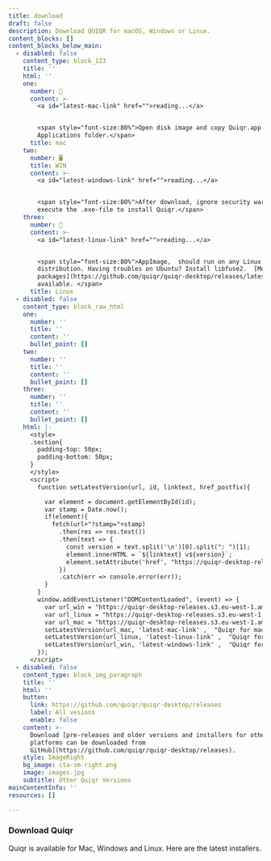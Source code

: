 ```yaml
---
title: download
draft: false
description: Download QUIQR for macOS, Windows or Linux.
content_blocks: []
content_blocks_below_main:
  - disabled: false
    content_type: block_123
    title: ''
    html: ''
    one:
      number: 🍏
      content: >-
        <a id="latest-mac-link" href="">reading...</a>


        <span style="font-size:80%">Open disk image and copy Quiqr.app to your
        Applications folder.</span>
      title: mac
    two:
      number: 🖥
      title: WIN
      content: >-
        <a id="latest-windows-link" href="">reading...</a>


        <span style="font-size:80%">After download, ignore security warning and
        execute the .exe-file to install Quiqr.</span>
    three:
      number: 🐧
      content: >-
        <a id="latest-linux-link" href="">reading...</a>


        <span style="font-size:80%">AppImage,  should run on any Linux
        distribution. Having troubles on Ubuntu? Install libfuse2.  [More Linux
        packages](https://github.com/quiqr/quiqr-desktop/releases/latest) are
        available. </span>
      title: Linux
  - disabled: false
    content_type: block_raw_html
    one:
      number: ''
      title: ''
      content: ''
      bullet_point: []
    two:
      number: ''
      title: ''
      content: ''
      bullet_point: []
    three:
      number: ''
      title: ''
      content: ''
      bullet_point: []
    html: |-
      <style>
      .section{
        padding-top: 50px;
        padding-bottom: 50px;
      }
      </style>
      <script>
        function setLatestVersion(url, id, linktext, href_postfix){

          var element = document.getElementById(id);
          var stamp = Date.now();
          if(element){
            fetch(url+"?stamp="+stamp)
              .then(res => res.text())
              .then(text => {
                const version = text.split('\n')[0].split(": ")[1];
                element.innerHTML = `${linktext} v${version}`;
                element.setAttribute('href', "https://quiqr-desktop-releases.s3.eu-west-1.amazonaws.com/quiqr_" + version + href_postfix);
              })
              .catch(err => console.error(err));
          }
        }
        window.addEventListener("DOMContentLoaded", (event) => {
          var url_win = "https://quiqr-desktop-releases.s3.eu-west-1.amazonaws.com/latest.yml";
          var url_linux = "https://quiqr-desktop-releases.s3.eu-west-1.amazonaws.com/latest-linux.yml";
          var url_mac = "https://quiqr-desktop-releases.s3.eu-west-1.amazonaws.com/latest-mac.yml";
          setLatestVersion(url_mac, 'latest-mac-link' ,  "Quiqr for macOS", "_mac_x64.dmg");
          setLatestVersion(url_linux, 'latest-linux-link' ,  "Quiqr for Linux", "_linux_x86_64.AppImage");
          setLatestVersion(url_win, 'latest-windows-link' ,  "Quiqr for Windows", "_win.exe");
        });
      </script>
  - disabled: false
    content_type: block_img_paragraph
    title: ''
    html: ''
    button:
      link: https://github.com/quiqr/quiqr-desktop/releases
      label: All vesions
      enable: false
    content: >-
      Download [pre-releases and older versions and installers for other
      platforms can be downloaded from
      GitHub](https://github.com/quiqr/quiqr-desktop/releases).
    style: ImageRight
    bg_image: cta-sm-right.png
    image: images.jpg
    subtitle: Other Quiqr Versions
mainContentInfo: ''
resources: []

---
```


### Download Quiqr

Quiqr is available for Mac, Windows and Linux. Here are the latest installers. 